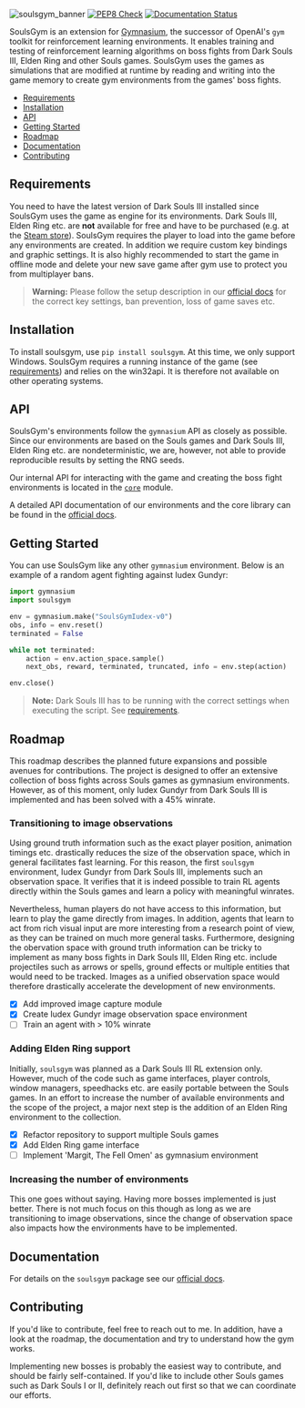 ![soulsgym_banner](https://raw.githubusercontent.com/amacati/SoulsGym/master/docs/img/soulsgym_banner.png)
[![PEP8 Check](https://github.com/amacati/SoulsGym/actions/workflows/github-actions.yaml/badge.svg)](https://github.com/amacati/SoulsGym/actions/workflows/github-actions.yaml)   [![Documentation Status](https://readthedocs.org/projects/soulsgym/badge/?version=latest)](https://soulsgym.readthedocs.io/en/latest/?badge=latest)

SoulsGym is an extension for [Gymnasium](https://github.com/Farama-Foundation/Gymnasium), the successor of OpenAI's `gym` toolkit for reinforcement learning environments. It enables training and testing of reinforcement learning algorithms on boss fights from Dark Souls III, Elden Ring and other Souls games.
SoulsGym uses the games as simulations that are modified at runtime by reading and writing into the game memory to create gym environments from the games' boss fights.

- [Requirements](#requirements)
- [Installation](#installation)
- [API](#api)
- [Getting Started](#getting-started)
- [Roadmap](#roadmap)
- [Documentation](#documentation)
- [Contributing](#contributing)

## Requirements
You need to have the latest version of Dark Souls III installed since SoulsGym uses the game as engine for its environments. Dark Souls III, Elden Ring etc. are **not** available for free and have to be purchased (e.g. at the [Steam store](https://store.steampowered.com/)). SoulsGym requires the player to load into the game before any environments are created. In addition we require custom key bindings and graphic settings. It is also highly recommended to start the game in offline mode and delete your new save game after gym use to protect you from multiplayer bans.

> **Warning:** Please follow the setup description in our [official docs](https://soulsgym.readthedocs.io/en/latest/index.html) for the correct key settings, ban prevention, loss of game saves etc.

## Installation
To install soulsgym, use `pip install soulsgym`. At this time, we only support Windows. SoulsGym requires a running instance of the game (see [requirements](#requirements)) and relies on the win32api. It is therefore not available on other operating systems.

## API
SoulsGym's environments follow the `gymnasium` API as closely as possible. Since our environments are based on the Souls games and Dark Souls III, Elden Ring etc. are nondeterministic, we are, however, not able to provide reproducible results by setting the RNG seeds.

Our internal API for interacting with the game and creating the boss fight environments is located in the [`core`](soulsgym/core/) module. 

A detailed API documentation of our environments and the core library can be found in the [official docs](https://soulsgym.readthedocs.io/en/latest/index.html).

## Getting Started
You can use SoulsGym like any other `gymnasium` environment. Below is an example of a random agent fighting against Iudex Gundyr:

```python
import gymnasium
import soulsgym

env = gymnasium.make("SoulsGymIudex-v0")
obs, info = env.reset()
terminated = False

while not terminated:
    action = env.action_space.sample()
    next_obs, reward, terminated, truncated, info = env.step(action)

env.close()
```
> **Note:** Dark Souls III has to be running with the correct settings when executing the script. See [requirements](#requirements).

## Roadmap
This roadmap describes the planned future expansions and possible avenues for contributions. The project is designed to offer an extensive collection of boss fights across Souls games as gymnasium environments. However, as of this moment, only Iudex Gundyr from Dark Souls III is implemented and has been solved with a 45% winrate.

### Transitioning to image observations
Using ground truth information such as the exact player position, animation timings etc. drastically reduces the size of the observation space, which in general facilitates fast learning. For this reason, the first `soulsgym` environment, Iudex Gundyr from Dark Souls III, implements such an observation space. It verifies that it is indeed possible to train RL agents directly within the Souls games and learn a policy with meaningful winrates.

Nevertheless, human players do not have access to this information, but learn to play the game directly from images. In addition, agents that learn to act from rich visual input are more interesting from a research point of view, as they can be trained on much more general tasks. Furthermore, designing the obervation space with ground truth information can be tricky to implement as many boss fights in Dark Souls III, Elden Ring etc. include projectiles such as arrows or spells, ground effects or multiple entities that would need to be tracked. Images as a unified observation space would therefore drastically accelerate the development of new environments.

- [x] Add improved image capture module
- [x] Create Iudex Gundyr image observation space environment
- [ ] Train an agent with > 10% winrate

### Adding Elden Ring support
Initially, `soulsgym` was planned as a Dark Souls III RL extension only. However, much of the code such as game interfaces, player controls, window managers, speedhacks etc. are easily portable between the Souls games. In an effort to increase the number of available environments and the scope of the project, a major next step is the addition of an Elden Ring environment to the collection.

- [x] Refactor repository to support multiple Souls games
- [x] Add Elden Ring game interface
- [ ] Implement 'Margit, The Fell Omen' as gymnasium environment

### Increasing the number of environments
This one goes without saying. Having more bosses implemented is just better. There is not much focus on this though as long as we are transitioning to image observations, since the change of observation space also impacts how the environments have to be implemented.

## Documentation
For details on the `soulsgym` package see our [official docs](https://soulsgym.readthedocs.io/en/latest/index.html).

## Contributing
If you'd like to contribute, feel free to reach out to me. In addition, have a look at the roadmap, the documentation and try to understand how the gym works.  

Implementing new bosses is probably the easiest way to contribute, and should be fairly self-contained. If you'd like to include other Souls games such as Dark Souls I or II, definitely reach out first so that we can coordinate our efforts.
